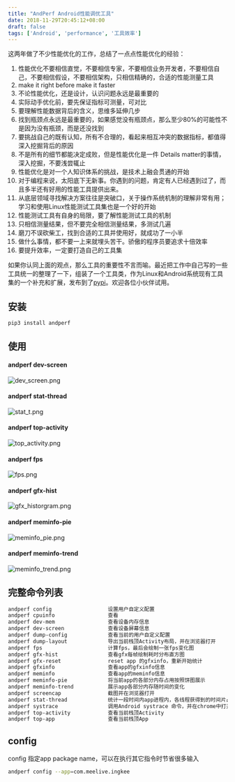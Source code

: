```yaml
---
title: "AndPerf Android性能调优工具"
date: 2018-11-29T20:45:12+08:00
draft: false
tags: ['Android', 'performance', '工具效率']
---
```


这两年做了不少性能优化的工作，总结了一点点性能优化的经验：

1. 性能优化不要相信直觉，不要相信专家，不要相信业务开发者，不要相信自己，不要相信假设，不要相信架构，只相信精确的，合适的性能测量工具
2. make it right before make it faster
3. 不论性能优化，还是设计，认识问题永远是最重要的
4. 实际动手优化前，要先保证指标可测量，可对比
5. 要理解性能数据背后的含义，思维多延伸几步
6. 找到瓶颈点永远是最重要的，如果感觉没有瓶颈点，那么至少80%的可能性不是因为没有瓶颈，而是还没找到
7. 要挑战自己的既有认知，所有不合理的，看起来相互冲突的数据指标，都值得深入挖掘背后的原因
8. 不是所有的细节都能决定成败，但是性能优化是一件 Details matter的事情，深入挖掘，不要浅尝辄止
9. 性能优化是对一个人知识体系的挑战，是技术上融会贯通的开始
10. 对于编程来说，太阳底下无新事。你遇到的问题，肯定有人已经遇到过了，而且多半还有好用的性能工具提供出来。
11. 从底层领域寻找解决方案往往是突破口，关于操作系统机制的理解非常有用；学习和使用Linux性能测试工具集也是一个好的开始
12. 性能测试工具有自身的局限，要了解性能测试工具的机制
13. 只相信测量结果，但不要完全相信测量结果，多测试几遍
14. 磨刀不误砍柴工，找到合适的工具并使用好，就成功了一小半
15. 做什么事情，都不要一上来就埋头苦干。骄傲的程序员要追求十倍效率
16. 要提升效率，一定要打造自己的工具集

如果你认同上面的观点，那么工具的重要性不言而喻。最近把工作中自己写的一些工具统一的整理了一下，组装了一个工具类，作为Linux和Android系统现有工具集的一个补充和扩展，发布到了[pypi](https://pypi.org/project/andperf/)。欢迎各位小伙伴试用。

## 安装
```bash
pip3 install andperf
```

## 使用

#### andperf dev-screen
![dev_screen.png](https://raw.githubusercontent.com/weixinfree/AndPerf/master/images/dev_screen.png)

#### andperf stat-thread
![stat_t.png](https://raw.githubusercontent.com/weixinfree/AndPerf/master/images/stat_t.png)

#### andperf top-activity
![top_activity.png](https://raw.githubusercontent.com/weixinfree/AndPerf/master/images/top_activity.png)

#### andperf fps
![fps.png](https://raw.githubusercontent.com/weixinfree/AndPerf/master/images/fps.png)

#### andperf gfx-hist
![gfx_historgram.png](https://raw.githubusercontent.com/weixinfree/AndPerf/master/images/gfx_historgram.png)

#### andperf meminfo-pie
![meminfo_pie.png](https://raw.githubusercontent.com/weixinfree/AndPerf/master/images/meminfo_pie.png)

#### andperf meminfo-trend
![meminfo_trend.png](https://raw.githubusercontent.com/weixinfree/AndPerf/master/images/meminfo_trend.png)

## 完整命令列表

```bash
andperf config                  设置用户自定义配置
andperf cpuinfo                 查看
andperf dev-mem                 查看设备内存信息
andperf dev-screen              查看设备屏幕信息
andperf dump-config             查看当前的用户自定义配置
andperf dump-layout             导出当前栈顶Activity布局，并在浏览器打开
andperf fps                     计算fps，最后会绘制一张fps变化图
andperf gfx-hist                查看gfx每帧绘制耗时分布直方图
andperf gfx-reset               reset app 的gfxinfo，重新开始统计
andperf gfxinfo                 查看app的gfxinfo信息
andperf meminfo                 查看app的meminfo信息
andperf meminfo-pie             将当前app的各部分内存占用按照饼图展示
andperf meminfo-trend           展示app各部分内存随时间的变化
andperf screencap               截图并在浏览器打开
andperf stat-thread             统计一段时间内app进程内，各线程获得到的时间片占比
andperf systrace                调用Android systrace 命令，并在chrome中打开
andperf top-activity            查看当前栈顶Activity
andperf top-app                 查看当前栈顶App
```

## config
config 指定app package name，可以在执行其它指令时节省很多输入

```bash
andperf config --app=com.meelive.ingkee
```